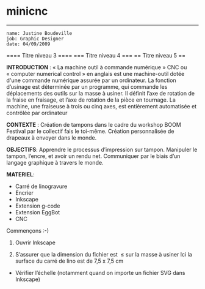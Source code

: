 # minicnc
---

    name: Justine Boudeville
    job: Graphic Designer
    date: 04/09/2009 



==== Titre niveau 3 ====
=== Titre niveau 4 ===
== Titre niveau 5 ==

**INTRODUCTION** :
« La machine outil à commande numérique » CNC ou « computer numerical control » en anglais est une machine-outil dotée d'une commande numérique assurée par un ordinateur. La fonction d’usinage est déterminée par un programme, qui commande les déplacements des outils sur la masse à usiner. Il définit l’axe de rotation de la fraise en fraisage, et l’axe de rotation de la pièce en tournage. La machine, une fraiseuse à trois ou cinq axes, est entièrement automatisée et contrôlée par ordinateur

**CONTEXTE** :
Création de tampons dans le cadre du workshop BOOM Festival par le collectif fais le toi-même.
Création personnalisée de drapeaux à envoyer dans le monde. 

**OBJECTIFS**:
Apprendre le processus d’impression sur tampon.
Manipuler le tampon, l’encre, et avoir un rendu net.
Communiquer par le biais d’un langage graphique à travers le monde. 


**MATERIEL**:
- Carré de linogravure
- Encrier
- Inkscape
- Extension g-code
- Extension EggBot
- CNC

Commençons :-) 

1. Ouvrir Inkscape

2. S’assurer que la dimension du fichier est  ≤ sur la masse à usiner
Ici la surface du carré de lino est de 7,5 x 7,5 cm
+ Vérifier l’échelle (notamment quand on importe un fichier SVG dans Inkscape)
